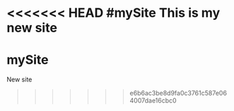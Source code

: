 <<<<<<< HEAD
#mySite 
This is my new site
=======
# mySite
New site
>>>>>>> e6b6ac3be8d9fa0c3761c587e064007dae16cbc0
